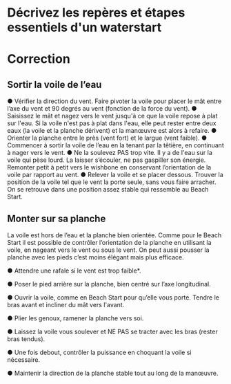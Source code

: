 # Décrivez les repères et étapes essentiels d'un waterstart

# Correction

## Sortir la voile de l’eau

●	Vérifier la direction du vent. Faire pivoter la voile pour placer le mât entre l’axe du vent et 90 degrés au vent (fonction de la force du vent).
●	Saisissez le mât et nagez vers le vent jusqu'à ce que la voile repose à plat sur l'eau. Si la voile n'est pas à plat dans l'eau, elle peut rester entre deux eaux (la voile et la planche dérivent) et la manœuvre est alors à refaire. 
●	Orienter la planche entre le près (vent fort) et le largue (vent faible). 
●	Commencer à sortir la voile de l’eau en la tenant par la têtière, en continuant à nager vers le vent.
●	Ne la soulevez PAS trop vite. Il y a de l'eau sur la voile qui pèse lourd. La laisser s’écouler, ne pas gaspiller son énergie. Remonter petit à petit vers le wishbone en conservant l’orientation de la voile par rapport au vent.
●	Relever la voile et se placer dessous. Trouver la position de la voile tel que le vent la porte seule, sans vous faire arracher. On se retrouve dans une position assez stable qui ressemble au Beach Start.

##	Monter sur sa planche

La voile est hors de l’eau et la planche bien orientée. Comme pour le Beach Start il est possible de contrôler l’orientation de la planche en utilisant la voile, en nageant vers le vent ou sous le vent. On peut aussi pousser la planche avec les pieds c’est moins élégant mais plus efficace.

●	Attendre une rafale si le vent est trop faible*.

●	Poser le pied arrière sur la planche, bien centré sur l’axe longitudinal.

●	Ouvrir la voile, comme en Beach Start pour qu’elle vous porte. Tendre le bras avant et incliner du mât vers l'avant.

●	Plier les genoux, ramener la planche vers soi.

●	Laissez la voile vous soulever et NE PAS se tracter avec les bras (rester bras tendus).

●	Une fois debout, contrôler la puissance en choquant la voile si nécessaire.

●	Maintenir la direction de la planche stable tout au long de la manœuvre.
